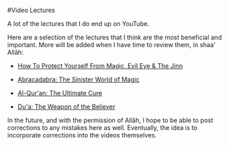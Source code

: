 [title: Muhammad Tim Humble's Video Lectures - muhammadtim.com]:/
[menu: Videos]:/
[menu-locgroup: primary]:/
[order: 4]:/

#Video Lectures

A lot of the lectures that I do end up on YouTube. 

Here are a selection of the lectures that I think are the most beneficial and important. More will be added when I have time to review them, in shaa' Allāh:

* [How To Protect Yourself From Magic, Evil Eye & The Jinn](http://youtu.be/-6J8me0RjYY)

* [Abracadabra: The Sinister World of Magic](http://youtu.be/an0BUey2eKM)

* [Al-Qur'an: The Ultimate Cure](http://youtu.be/p1zLqbVk9EE)

* [Du'a: The Weapon of the Believer](http://youtu.be/UYgBOpHtqzE)

In the future, and with the permission of Allāh, I hope to be able to post corrections to any mistakes here as well. Eventually, the idea is to incorporate corrections into the videos themselves.